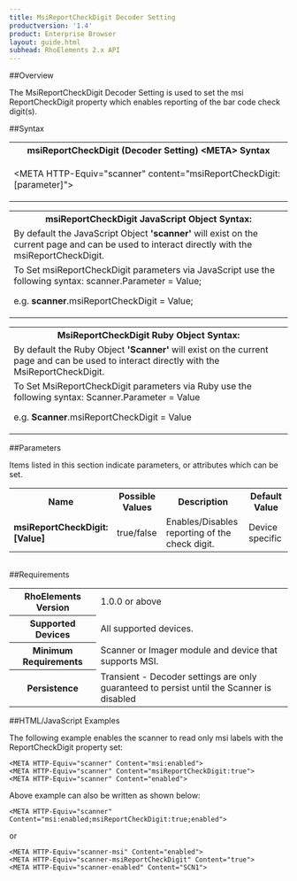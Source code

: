 ```yaml
---
title: MsiReportCheckDigit Decoder Setting
productversion: '1.4'
product: Enterprise Browser
layout: guide.html
subhead: RhoElements 2.x API
---
```


##Overview

The MsiReportCheckDigit Decoder Setting is used to set the msi ReportCheckDigit property which enables reporting of the bar code check digit(s).

##Syntax

<table class="re-table"><tr><th class="tableHeading">msiReportCheckDigit (Decoder Setting) &lt;META&gt; Syntax
</th></tr><tr><td class="clsSyntaxCells clsOddRow"><p>&lt;META HTTP-Equiv="scanner" content="msiReportCheckDigit:[parameter]"&gt;</p></td></tr></table>
<table class="re-table"><tr><th class="tableHeading">msiReportCheckDigit JavaScript Object Syntax:</th></tr><tr><td class="clsSyntaxCells clsOddRow">
By default the JavaScript Object <b>'scanner'</b> will exist on the current page and can be used to interact directly with the msiReportCheckDigit.
</td></tr><tr><td class="clsSyntaxCells clsEvenRow">
To Set msiReportCheckDigit parameters via JavaScript use the following syntax: scanner.Parameter = Value;
<P />e.g. <b>scanner</b>.msiReportCheckDigit = Value;
</td></tr></table>
<table class="re-table"><tr><th class="tableHeading">MsiReportCheckDigit Ruby Object Syntax:</th></tr><tr><td class="clsSyntaxCells clsOddRow">
By default the Ruby Object <b>'Scanner'</b> will exist on the current page and can be used to interact directly with the MsiReportCheckDigit.
</td></tr><tr><td class="clsSyntaxCells clsEvenRow">
To Set MsiReportCheckDigit parameters via Ruby use the following syntax: Scanner.Parameter = Value
<P />e.g. <b>Scanner</b>.msiReportCheckDigit = Value
</td></tr></table>



##Parameters


Items listed in this section indicate parameters, or attributes which can be set.
<table class="re-table"><col width="20%" /><col width="20%" /><col width="38%" /><col width="22%" /><tr><th class="tableHeading">Name</th><th class="tableHeading">Possible Values</th><th class="tableHeading">Description</th><th class="tableHeading">Default Value</th></tr><tr><td class="clsSyntaxCells clsOddRow"><b>msiReportCheckDigit:[Value]
</b></td><td class="clsSyntaxCells clsOddRow">true/false</td><td class="clsSyntaxCells clsOddRow">Enables/Disables reporting of the check digit.</td><td class="clsSyntaxCells clsOddRow">Device specific</td></tr></table>
<table class="re-table"><col width="78%" /><col width="8%" /><col width="1%" /><col width="5%" /><col width="1%" /><col width="5%" /><col width="2%" /></table>





##Requirements

<table class="re-table"><tr><th class="tableHeading">RhoElements Version</th><td class="clsSyntaxCell clsEvenRow">1.0.0 or above
</td></tr><tr><th class="tableHeading">Supported Devices</th><td class="clsSyntaxCell clsOddRow">All supported devices.</td></tr><tr><th class="tableHeading">Minimum Requirements</th><td class="clsSyntaxCell clsOddRow">Scanner or Imager module and device that supports MSI.</td></tr><tr><th class="tableHeading">Persistence</th><td class="clsSyntaxCell clsEvenRow">Transient - Decoder settings are only guaranteed to persist until the Scanner is disabled</td></tr></table>


##HTML/JavaScript Examples

The following example enables the scanner to read only msi labels with the ReportCheckDigit property set:

	<META HTTP-Equiv="scanner" Content="msi:enabled">
	<META HTTP-Equiv="scanner" Content="msiReportCheckDigit:true">
	<META HTTP-Equiv="scanner" Content="enabled">
	
Above example can also be written as shown below:

	<META HTTP-Equiv="scanner" Content="msi:enabled;msiReportCheckDigit:true;enabled">
	
or

	<META HTTP-Equiv="scanner-msi" Content="enabled">
	<META HTTP-Equiv="scanner-msiReportCheckDigit" Content="true">
	<META HTTP-Equiv="scanner-enabled" Content="SCN1">
	





